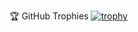 🏆 GitHub Trophies
[![trophy](https://github-profile-trophy.vercel.app/?username=johnnyalmd)](https://github.com/ryo-ma/github-profile-trophy)
